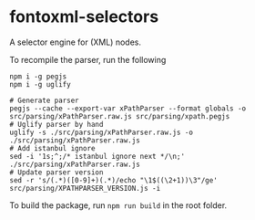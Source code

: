 # fontoxml-selectors

A selector engine for (XML) nodes.

To recompile the parser, run the following

```
npm i -g pegjs
npm i -g uglify

# Generate parser
pegjs --cache --export-var xPathParser --format globals -o src/parsing/xPathParser.raw.js src/parsing/xpath.pegjs
# Uglify parser by hand
uglify -s ./src/parsing/xPathParser.raw.js -o ./src/parsing/xPathParser.raw.js
# Add istanbul ignore
sed -i '1s;^;/* istanbul ignore next */\n;' ./src/parsing/xPathParser.raw.js
# Update parser version
sed -r 's/(.*)([0-9]+)(.*)/echo "\1$((\2+1))\3"/ge' src/parsing/XPATHPARSER_VERSION.js -i
```

To build the package, run `npm run build` in the root folder.
